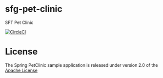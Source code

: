 # sfg-pet-clinic
SFT Pet Clinic

[![CircleCI](https://circleci.com/gh/godguide1/sfg-pet-clinic.svg?style=svg)](https://circleci.com/gh/godguide1/sfg-pet-clinic)


# License

The Spring PetClinic sample application is released under version 2.0 of the [Apache License](https://www.apache.org/licenses/LICENSE-2.0)
